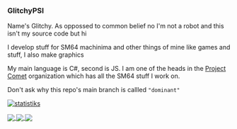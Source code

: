 ### GlitchyPSI

Name's Glitchy. As oppossed to common belief no I'm not a robot and this isn't my source code but hi

I develop stuff for SM64 machinima and other things of mine like games and stuff, I also make graphics

My main language is C#, second is JS. I am one of the heads in the [Project Comet](https://github.com/projectcomet64) organization which has all the SM64 stuff I work on.

Don't ask why this repo's main branch is callled ``"dominant"``

[![statistiks](https://github-readme-stats.vercel.app/api?username=GlitchyPSIX&theme=synthwave&show_icons=true)](https://github.com/anuraghazra/github-readme-stats)

<a href="https://github.com/projectcomet64/M64MM">
  <img align="center" src="https://github-readme-stats.vercel.app/api/pin/?username=projectcomet64&repo=M64MM&theme=synthwave" />
</a>
<a href="https://github.com/projectcomet64/metal-composer">
  <img align="center" src="https://github-readme-stats.vercel.app/api/pin/?username=projectcomet64&repo=metal-composer&theme=synthwave" />
</a>
<a href="https://github.com/projectcomet64/SPARK">
  <img align="center" src="https://github-readme-stats.vercel.app/api/pin/?username=projectcomet64&repo=SPARK&theme=synthwave" />
</a>
<!--
**GlitchyPSIX/GlitchyPSIX** is a ✨ _special_ ✨ repository because its `README.md` (this file) appears on your GitHub profile.

Here are some ideas to get you started:

- 🔭 I’m currently working on ...
- 🌱 I’m currently learning ...
- 👯 I’m looking to collaborate on ...
- 🤔 I’m looking for help with ...
- 💬 Ask me about ...
- 📫 How to reach me: ...
- 😄 Pronouns: ...
- ⚡ Fun fact: ...
-->
